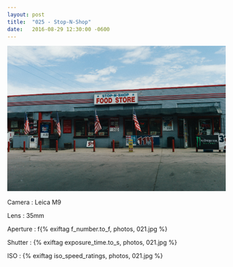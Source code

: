 ```yaml
---
layout: post
title:  "025 - Stop-N-Shop"
date:   2016-08-29 12:30:00 -0600
---
```


![025 - Stop-N-Shop](/photos/025.jpg)

Camera
: Leica M9

Lens
: 35mm

Aperture
: f{% exiftag f_number.to_f, photos, 021.jpg %}

Shutter
: {% exiftag exposure_time.to_s, photos, 021.jpg %}

ISO
: {% exiftag iso_speed_ratings, photos, 021.jpg %}
